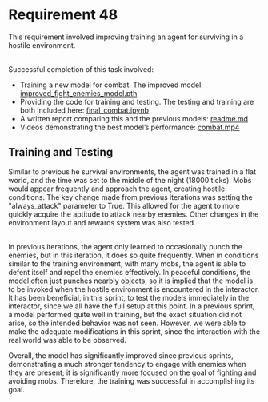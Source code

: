 
<h1>Requirement 48</h1>
This requirement involved improving training an agent for surviving in a hostile environment.
       
  
&nbsp;  
Successful completion of this task involved:
- Training a new model for combat. The improved model: [improved_fight_enemies_model.pth](https://github.com/lincolnschick/ML4MC/blob/main/docs/reports/requirement-48/improved_fight_enemies_model.pth)
- Providing the code for training and testing. The testing and training are both included here: [final_combat.ipynb](https://github.com/lincolnschick/ML4MC/blob/main/docs/reports/requirement-48/final_combat.ipynb)
- A written report comparing this and the previous models: [readme.md](https://github.com/lincolnschick/ML4MC/blob/main/docs/reports/requirement-48/readme.md)
- Videos demonstrating the best model’s performance: [combat.mp4](https://github.com/lincolnschick/ML4MC/blob/main/docs/reports/requirement-48/combat.mp4)


<h2>Training and Testing</h2>
Similar to previous he survival environments, the agent was trained in a flat world, and the time was set to the middle of the night (18000 ticks). Mobs would appear frequently and approach the agent, creating hostile conditions. The key change made from previous iterations was setting the "always_attack" parameter to True. This allowed for the agent to more quickly acquire the aptitude to attack nearby enemies. Other changes in the environment layout and rewards system was also tested. 

<br/>
<br/>

In previous iterations, the agent only learned to occasionally punch the enemies, but in this iteration, it does so quite frequently. When in conditions similar to the training environment, with many mobs, the agent is able to defent itself and repel the enemies effectively. In peaceful conditions, the model often just punches nearbly objects, so it is implied that the model is to be invoked when the hostile environment is encountered in the interactor. It has been beneficial, in this sprint, to test the models immediately in the interactor, since we all have the full setup at this point. In a previous sprint, a model performed quite well in training, but the exact situation did not arise, so the intended behavior was not seen. However, we were able to make the adequate modifications in this sprint, since the interaction with the real world was able to be observed.
<br/>

Overall, the model has significantly improved since previous sprints, demonstrating a much stronger tendency to engage with enemies when they are present; it is significantly more focused on the goal of fighting and avoiding mobs. Therefore, the training was successful in accomplishing its goal. 

